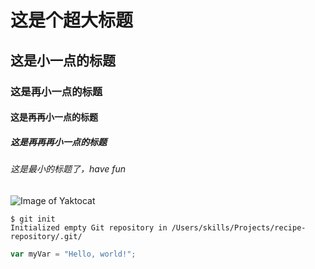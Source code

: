 # 这是个超大标题
## 这是小一点的标题
### 这是再小一点的标题
#### 这是再再小一点的标题
##### 这是再再再小一点的标题
###### 这是最小的标题了，have fun
![Image of Yaktocat](https://octodex.github.com/images/yaktocat.png)
```
$ git init
Initialized empty Git repository in /Users/skills/Projects/recipe-repository/.git/
```
``` javascript
var myVar = "Hello, world!";
```
